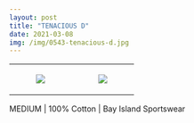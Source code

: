 ```yaml
---
layout: post
title: "TENACIOUS D"
date: 2021-03-08
img: /img/0543-tenacious-d.jpg
---
```




<table style="width:100%;"><tr><td style="vertical-align:top;">
      <figure class="tmblr-full" data-orig-height="2048" data-orig-width="1365" data-orig-src="https://concertshirts.netlify.app/shirts/0543/0543-01.jpg"><img src="https://64.media.tumblr.com/54a85c28958a4c18fb4bf1cc21c57cd8/55b2a331771d2520-ef/s540x810/edf735e9afaf02ca0f63059d0e28891cbd99bf54.jpg" data-orig-height="2048" data-orig-width="1365" data-orig-src="https://concertshirts.netlify.app/shirts/0543/0543-01.jpg"/></figure></td>
    <td style="vertical-align:top;">
      <figure class="tmblr-full" data-orig-height="2048" data-orig-width="1365" data-orig-src="https://concertshirts.netlify.app/shirts/0543/0543-02.jpg"><img src="https://64.media.tumblr.com/cdd336b8207f61b7d87398252d8a4b02/55b2a331771d2520-7f/s540x810/4a81f56bed1fc2c3da878440ecd8457885e50636.jpg" data-orig-height="2048" data-orig-width="1365" data-orig-src="https://concertshirts.netlify.app/shirts/0543/0543-02.jpg"/></figure></td>
  </tr></table><p>
  MEDIUM | 100% Cotton | Bay Island Sportswear
</p>
